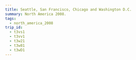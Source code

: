 ```yaml
---
title: Seattle, San Francisco, Chicago and Washington D.C.
summary: North America 2008.
tags:
  - north_america_2008
trip_id:
  - t3vs1
  - t3vv1
  - t3w21
  - t3w81
  - t3wD1
---
```

